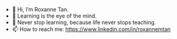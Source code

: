 - 👋 Hi, I’m Roxanne Tan.
- 👀 Learning is the eye of the mind.
- 🌱 Never stop learning, because life never stops teaching.
- 📫 How to reach me: https://www.linkedin.com/in/roxannemtan

<!---
tanroxannem/tanroxannem is a ✨ special ✨ repository because its `README.md` (this file) appears on your GitHub profile.
You can click the Preview link to take a look at your changes.
--->
